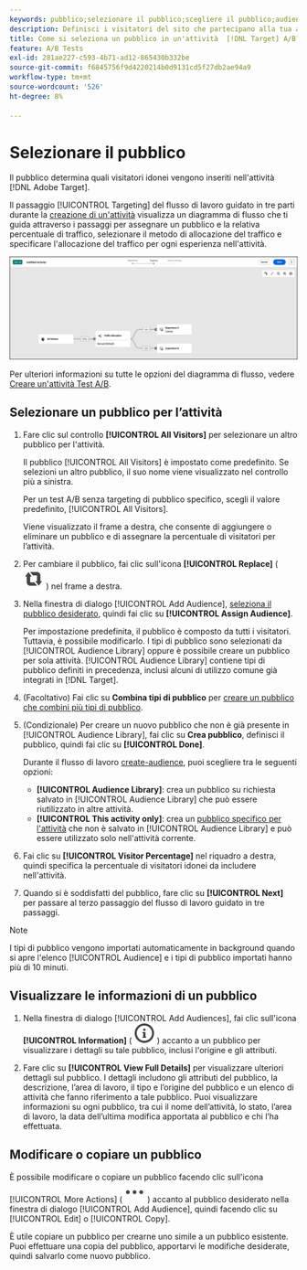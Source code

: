```yaml
---
keywords: pubblico;selezionare il pubblico;scegliere il pubblico;audience;selettori
description: Definisci i visitatori del sito che partecipano alla tua attività Adobe [!DNL Target]  in base ai criteri di pubblico.
title: Come si seleziona un pubblico in un'attività  [!DNL Target] A/B?
feature: A/B Tests
exl-id: 281ae227-c593-4b71-ad12-865430b332be
source-git-commit: f6845756f9d4220214b0d9131cd5f27db2ae94a9
workflow-type: tm+mt
source-wordcount: '526'
ht-degree: 8%

---
```


# Selezionare il pubblico

Il pubblico determina quali visitatori idonei vengono inseriti nell&#39;attività [!DNL Adobe Target].

Il passaggio [!UICONTROL Targeting] del flusso di lavoro guidato in tre parti durante la [creazione di un&#39;attività](/help/main/c-activities/t-test-ab/t-test-create-ab/test-create-ab.md) visualizza un diagramma di flusso che ti guida attraverso i passaggi per assegnare un pubblico e la relativa percentuale di traffico, selezionare il metodo di allocazione del traffico e specificare l&#39;allocazione del traffico per ogni esperienza nell&#39;attività.

![Passaggio Targeting per Test A/B](/help/main/c-activities/t-test-ab/t-test-create-ab/assets/ab_flow-new-ui.png)

Per ulteriori informazioni su tutte le opzioni del diagramma di flusso, vedere [Creare un&#39;attività Test A/B](/help/main/c-activities/t-test-ab/t-test-create-ab/test-create-ab.md).

## Selezionare un pubblico per l’attività

1. Fare clic sul controllo **[!UICONTROL All Visitors]** per selezionare un altro pubblico per l&#39;attività.

   Il pubblico [!UICONTROL All Visitors] è impostato come predefinito. Se selezioni un altro pubblico, il suo nome viene visualizzato nel controllo più a sinistra.

   Per un test A/B senza targeting di pubblico specifico, scegli il valore predefinito, [!UICONTROL All Visitors].

   Viene visualizzato il frame a destra, che consente di aggiungere o eliminare un pubblico e di assegnare la percentuale di visitatori per l’attività.

1. Per cambiare il pubblico, fai clic sull&#39;icona **[!UICONTROL Replace]** ( ![Icona Sostituisci](/help/main/assets/icons/Retweet.svg) ) nel frame a destra.

1. Nella finestra di dialogo [!UICONTROL Add Audience], [seleziona il pubblico desiderato](/help/main/c-activities/t-test-ab/t-test-create-ab/ab-audience.md), quindi fai clic su **[!UICONTROL Assign Audience]**.

   Per impostazione predefinita, il pubblico è composto da tutti i visitatori. Tuttavia, è possibile modificarlo. I tipi di pubblico sono selezionati da [!UICONTROL Audience Library] oppure è possibile creare un pubblico per sola attività. [!UICONTROL Audience Library] contiene tipi di pubblico definiti in precedenza, inclusi alcuni di utilizzo comune già integrati in [!DNL Target].

1. (Facoltativo) Fai clic su **Combina tipi di pubblico** per [creare un pubblico che combini più tipi di pubblico](/help/main/c-target/combining-multiple-audiences.md).

1. (Condizionale) Per creare un nuovo pubblico che non è già presente in [!UICONTROL Audience Library], fai clic su **Crea pubblico**, definisci il pubblico, quindi fai clic su **[!UICONTROL Done]**.

   Durante il flusso di lavoro [create-audience](/help/main/c-target/c-audiences/audiences.md), puoi scegliere tra le seguenti opzioni:

   * **[!UICONTROL Audience Library]**: crea un pubblico su richiesta salvato in [!UICONTROL Audience Library] che può essere riutilizzato in altre attività.
   * **[!UICONTROL This activity only]**: crea un [pubblico specifico per l&#39;attività](/help/main/c-target/creating-activity-only-audience.md) che non è salvato in [!UICONTROL Audience Library] e può essere utilizzato solo nell&#39;attività corrente.

1. Fai clic su **[!UICONTROL Visitor Percentage]** nel riquadro a destra, quindi specifica la percentuale di visitatori idonei da includere nell&#39;attività.

1. Quando si è soddisfatti del pubblico, fare clic su **[!UICONTROL Next]** per passare al terzo passaggio del flusso di lavoro guidato in tre passaggi.

>[!NOTE]
>
>I tipi di pubblico vengono importati automaticamente in background quando si apre l&#39;elenco [!UICONTROL Audience] e i tipi di pubblico importati hanno più di 10 minuti.

## Visualizzare le informazioni di un pubblico

1. Nella finestra di dialogo [!UICONTROL Add Audiences], fai clic sull&#39;icona **[!UICONTROL Information]** ( ![icona Info](/help/main/assets/icons/InfoOutline.svg) ) accanto a un pubblico per visualizzare i dettagli su tale pubblico, inclusi l&#39;origine e gli attributi.

1. Fare clic su **[!UICONTROL View Full Details]** per visualizzare ulteriori dettagli sul pubblico. I dettagli includono gli attributi del pubblico, la descrizione, l’area di lavoro, il tipo e l’origine del pubblico e un elenco di attività che fanno riferimento a tale pubblico. Puoi visualizzare informazioni su ogni pubblico, tra cui il nome dell’attività, lo stato, l’area di lavoro, la data dell’ultima modifica apportata al pubblico e chi l’ha effettuata.

## Modificare o copiare un pubblico

È possibile modificare o copiare un pubblico facendo clic sull&#39;icona [!UICONTROL More Actions] ( ![Icona Altre azioni](/help/main/assets/icons/More.svg) ) accanto al pubblico desiderato nella finestra di dialogo [!UICONTROL Add Audience], quindi facendo clic su [!UICONTROL Edit] o [!UICONTROL Copy].

È utile copiare un pubblico per crearne uno simile a un pubblico esistente. Puoi effettuare una copia del pubblico, apportarvi le modifiche desiderate, quindi salvarlo come nuovo pubblico.
